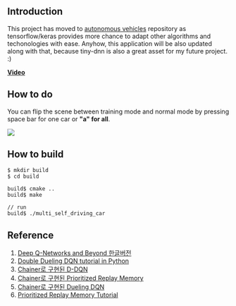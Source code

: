 ## Introduction    

This project has moved to [autonomous vehicles](https://github.com/supertigim/autonomous-vehicles) repository as tensorflow/keras provides more chance to adapt other algorithms and techonologies with ease. Anyhow, this application will be also updated along with that, because tiny-dnn is also a great asset for my future project. :)     

**[Video](https://www.youtube.com/watch?v=lzlVKUNpIoc)**  
      
## How to do

You can flip the scene between training mode and normal mode by pressing space bar for one car or **"a" for all**.  
  
![](https://preview.ibb.co/dOACMa/multi_self_driving_cars.png)  

## How to build  

	$ mkdir build 
	$ cd build

	build$ cmake ..
	build$ make 

	// run 
	build$ ./multi_self_driving_car

## Reference  

1. [Deep Q-Networks and Beyond 한글버전](http://ishuca.tistory.com/396)  
2. [Double Dueling DQN tutorial in Python](https://gist.github.com/awjuliani/fffe41519166ee41a6bd5f5ce8ae2630)  
3. [Chainer로 구현된 D-DQN](https://github.com/devsisters/DQN-tensorflow/blob/master/dqn/agent.py)  
4. [Chainer로 구현된 Prioritized Replay Memory](https://github.com/jaara/AI-blog/blob/master/Seaquest-DDQN-PER.py)  
5. [Chainer로 구현된 Dueling DQN](https://github.com/musyoku/dueling-network/blob/master/dueling_network.py)  
6. [Prioritized Replay Memory Tutorial](https://jaromiru.com/2016/11/07/lets-make-a-dqn-double-learning-and-prioritized-experience-replay/)   

